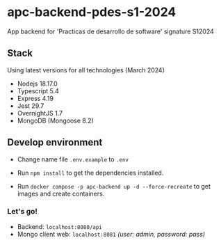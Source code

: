# apc-backend-pdes-s1-2024

App backend for 'Practicas de desarrollo de software' signature S12024

## Stack

Using latest versions for all technologies (March 2024)

- Nodejs 18.17.0
- Typescript 5.4
- Express 4.19
- Jest 29.7
- OvernightJS 1.7
- MongoDB (Mongoose 8.2)

## Develop environment

- Change name file `.env.example` to `.env`

- Run `npm install` to get the dependencies installed.

- Run `docker compose -p apc-backend up -d --force-recreate` to get images and create containers.

### Let's go!

- Backend: `localhost:8080/api`
- Mongo client web: `localhost:8081` _(user: admin, password: pass)_
